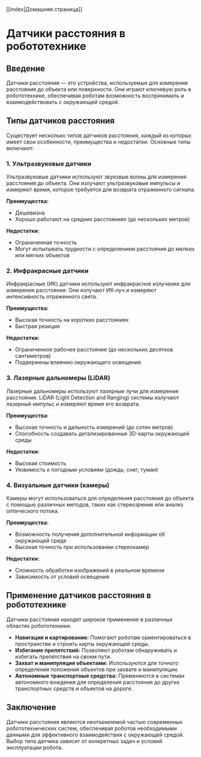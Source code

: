 [[index|Домашняя страница]]

# Датчики расстояния в робототехнике

## Введение

Датчики расстояния — это устройства, используемые для измерения расстояния до объекта или поверхности. Они играют ключевую роль в робототехнике, обеспечивая роботам возможность воспринимать и взаимодействовать с окружающей средой.

## Типы датчиков расстояния

Существует несколько типов датчиков расстояния, каждый из которых имеет свои особенности, преимущества и недостатки. Основные типы включают:

### 1. Ультразвуковые датчики

Ультразвуковые датчики используют звуковые волны для измерения расстояния до объекта. Они излучают ультразвуковые импульсы и измеряют время, которое требуется для возврата отраженного сигнала.

**Преимущества:**
- Дешевизна
- Хорошо работают на средних расстояниях (до нескольких метров)

**Недостатки:**
- Ограниченная точность
- Могут испытывать трудности с определением расстояния до мелких или мягких объектов

### 2. Инфракрасные датчики

Инфракрасные (ИК) датчики используют инфракрасное излучение для измерения расстояния. Они излучают ИК-луч и измеряют интенсивность отраженного света.

**Преимущества:**
- Высокая точность на коротких расстояниях
- Быстрая реакция

**Недостатки:**
- Ограниченное рабочее расстояние (до нескольких десятков сантиметров)
- Подвержены влиянию окружающего освещения

### 3. Лазерные дальномеры (LiDAR)

Лазерные дальномеры используют лазерные лучи для измерения расстояния. LiDAR (Light Detection and Ranging) системы излучают лазерный импульс и измеряют время его возврата.

**Преимущества:**
- Высокая точность и дальность измерений (до сотен метров)
- Способность создавать детализированные 3D-карты окружающей среды

**Недостатки:**
- Высокая стоимость
- Уязвимость к погодным условиям (дождь, снег, туман)

### 4. Визуальные датчики (камеры)

Камеры могут использоваться для определения расстояния до объекта с помощью различных методов, таких как стереозрение или анализ оптического потока.

**Преимущества:**
- Возможность получения дополнительной информации об окружающей среде
- Высокая точность при использовании стереокамер

**Недостатки:**
- Сложность обработки изображений в реальном времени
- Зависимость от условий освещения

## Применение датчиков расстояния в робототехнике

Датчики расстояния находят широкое применение в различных областях робототехники:

- **Навигация и картирование:** Помогают роботам ориентироваться в пространстве и строить карты окружающей среды.
- **Избегание препятствий:** Позволяют роботам обнаруживать и избегать препятствия на своем пути.
- **Захват и манипуляция объектами:** Используются для точного определения положения объектов при захвате и манипуляции.
- **Автономные транспортные средства:** Применяются в системах автономного вождения для определения расстояния до других транспортных средств и объектов на дороге.

## Заключение

Датчики расстояния являются неотъемлемой частью современных робототехнических систем, обеспечивая роботов необходимыми данными для эффективного взаимодействия с окружающей средой. Выбор типа датчика зависит от конкретных задач и условий эксплуатации робота.